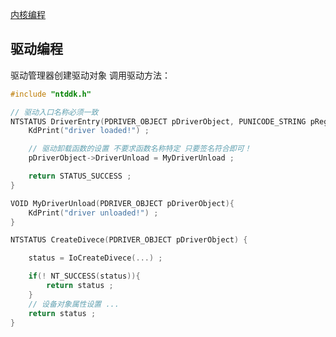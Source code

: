 
[内核编程](https://www.bilibili.com/video/BV1h4411C7Y6?p=3&t=4)

## 驱动编程

驱动管理器创建驱动对象  调用驱动方法：

~~~cpp
#include "ntddk.h"

// 驱动入口名称必须一致
NTSTATUS DriverEntry(PDRIVER_OBJECT pDriverObject, PUNICODE_STRING pRegistryPath) {
    KdPrint("driver loaded!") ;

    // 驱动卸载函数的设置 不要求函数名称特定 只要签名符合即可！
    pDriverObject->DriverUnload = MyDriverUnload ;

    return STATUS_SUCCESS ;
}

VOID MyDriverUnload(PDRIVER_OBJECT pDriverObject){
    KdPrint("driver unloaded!") ;
}

NTSTATUS CreateDivece(PDRIVER_OBJECT pDriverObject) {

    status = IoCreateDivece(...) ;

    if(! NT_SUCCESS(status)){
        return status ;
    }
    // 设备对象属性设置 ...
    return status ;
}

~~~